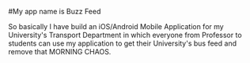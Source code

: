 #My app name is Buzz Feed

So basically I have build an iOS/Android Mobile Application for my University's Transport Department in which everyone from Professor to students can use my application to get their University's bus feed and remove that MORNING CHAOS.

